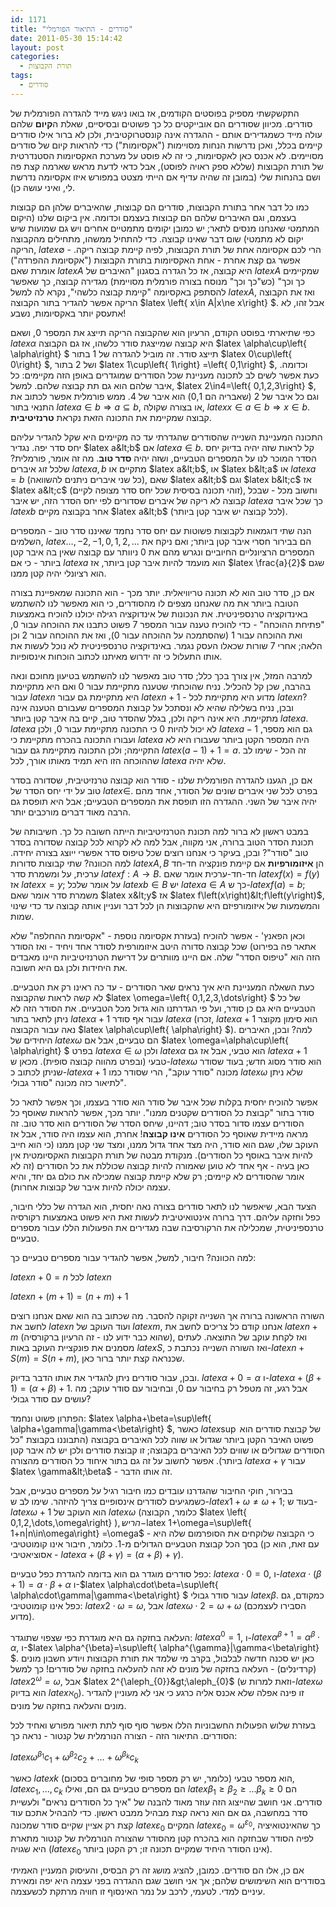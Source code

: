 ```yaml
---
id: 1171
title: "סודרים - התיאור הפורמלי"
date: 2011-05-30 15:14:42
layout: post
categories: 
  - תורת הקבוצות
tags: 
  - סודרים
---
```

התקשקשתי מספיק בפוסטים הקודמים, אז בואו ניגש מייד להגדרה הפורמלית של סודרים. מכיוון שסודרים הם אובייקטים כל כך פשוטים ובסיסיים, שאלת ה<strong>קיום</strong> שלהם עולה מייד כשמגדירים אותם - ההגדרה אינה קונסטרוקטיבית, ולכן לא ברור אילו סודרים קיימים בכלל, ואכן נדרשות הנחות מסויימות ("אקסיומות") כדי להראות קיום של סודרים מסויימים. לא אכנס כאן לאקסיומות, כי זה לא פוסט על מערכת האקסיומות הסטנדרטית של תורת הקבוצות (שללא ספק ראויה לפוסט), אבל כדאי לדעת מראש שארמה קצת פה ושם בהנחות שלי (במובן זה שהיה עדיף אם הייתי מצטט במפורש איזו אקסיומה נדרשת לי, ואיני עושה כן).

כמו כל דבר אחר בתורת הקבוצות, סודרים הם קבוצות, שהאיברים שלהן הם קבוצות בעצמם, וגם האיברים שלהם הם קבוצות בעצמם וכדומה. אין ביקום שלנו (היקום המתמטי שאנחנו מנסים לתאר; יש כמובן יקומים מתמטיים אחרים ויש גם שמועות שיש יקום לא מתמטי) שום דבר שאינו קבוצה. כדי להתחיל ממשהו, מתחילים מהקבוצה הריקה, $latex \emptyset$ - הרי לכם אקסיומה אחת של תורת הקבוצות, לפיה קיימת קבוצה ריקה. אפשר גם קצת אחרת - אחת האקסיומות בתורת הקבוצות ("אקסיומת ההפרדה") אומרת שאם $latex A$ היא קבוצה, אז כל הגדרה בסגנון "האיברים של $latex A$ שמקיימים כך וכך" (כש"כך וכך" מנוסח בצורה פורמלית מסויימת) מגדירה קבוצה, כך שאפשר להסתפק באקסיומה "קיימת קבוצה כלשהי", נקרא לה למשל $latex A$, ואז את הקבוצה הריקה אפשר להגדיר בתור הקבוצה $latex \left\{ x\in A|x\ne x\right\} $. אבל זהו, לא אתעסק יותר באקסיומות, נשבע!

כפי שתיארתי בפוסט הקודם, הרעיון הוא שהקבוצה הריקה תייצג את המספר 0, ושאם $latex \alpha$ היא קבוצה שמייצגת סודר כלשהו, אז גם הקבוצה $latex \alpha\cup\left\{ \alpha\right\} $ תייצג סודר. זה מוביל להגדרה של 1 בתור $latex 0\cup\left\{ 0\right\} $, ושל 2 בתור $latex 1\cup\left\{ 1\right\} =\left\{ 0,1\right\} $, וכדומה. כעת אפשר לשים לב לתכונה מעניינת שכל הסודרים שמוגדרים באופן הזה מקיימים: כל איבר שלהם הוא גם תת קבוצה שלהם. למשל, $latex 2\in4=\left\{ 0,1,2,3\right\} $, וגם כל איבר של 2 (שאבריה הם 0,1) הוא איבר של 4. ממש פורמלית אפשר לכתוב את התנאי בתור $latex a\in b\Rightarrow a\subseteq b$, או בצורה שקולה, $latex x\in a\in b\Rightarrow x\in b$. קבוצה שמקיימת את התכונה הזאת נקראת <strong>טרנזיטיבית</strong>.

התכונה המעניינת השנייה שהסודרים שהגדרתי עד כה מקיימים היא שקל להגדיר עליהם יחס סדר יפה. נגדיר $latex a&lt;b$ אם $latex a\in b$. קל לראות שזה יהיה בדיוק יחס הסדר המוכר לנו על המספרים הטבעיים, ושזה יהיה <strong>סדר טוב</strong>. מה זה אומר, פורמלית? שלכל זוג איברים $latex a,b$ מתקיים או $latex a&lt;b$, או $latex b&lt;a$ או $latex a=b$ (כל שני איברים ניתנים להשוואה), שאם $latex a&lt;b$ וגם $latex b&lt;c$ אז $latex a&lt;c$ (זוהי תכונה בסיסית שכל יחס סדר מצופה לקיים), וחשוב מכל - שבכל קבוצה לא ריקה של איברים שסדורים לפי יחס הסדר הזה, יש איבר $latex a$ כך שכל איבר $latex b$ אחר בקבוצה מקיים $latex a&lt;b$ (לכל קבוצה יש איבר קטן ביותר).

הנה שתי דוגמאות לקבוצות פשוטות עם יחס סדר נחמד שאיננו סדר טוב - המספרים השלמים, $latex \dots,-2,-1,0,1,2,\dots$ הם בבירור חסרי איבר קטן ביותר; ואם ניקח את המספרים הרציונליים החיוביים ונגרש מהם את 0 ניוותר עם קבוצה שאין בה איבר קטן ביותר - כי אם $latex a$ הוא מועמד להיות איבר קטן ביותר, אז $latex \frac{a}{2}$ שגם הוא רציונלי יהיה קטן ממנו.

אם כן, סדר טוב הוא לא תכונה טריוויאלית. יותר מכך - הוא התכונה שמאפיינת בצורה הטובה ביותר את מה שאנחנו מצפים לו מהסודרים, כי הוא מאפשר לנו להשתמש באינדוקציה טרנספיניטית. את הנכונות של אינדוקציה רגילה יכולנו להוכיח באמצעות "פתיחת ההוכחה" - כדי להוכיח טענה עבור המספר 7 פשוט כתבנו את ההוכחה עבור 0, ואת ההוכחה עבור 1 (שהסתמכה על ההוכחה עבור 0), ואז את ההוכחה עבור 2 וכן הלאה; אחרי 7 שורות שכאלו העסק נגמר. באינדוקציה טרנספיניטית לא נוכל לעשות את אותו התעלול כי זה ידרוש מאיתנו לכתוב הוכחות אינסופיות.

למרבה המזל, אין צורך בכך כלל; סדר טוב מאפשר לנו להשתמש בטיעון מחוכם ונאה בהרבה, שכן קל להכליל. נניח שהוכחתי שטענה מתקיימת עבור 0 ואם היא מתקיימת עבור $latex n$ היא מתקיימת גם עבור $latex n+1$ - מדוע היא מתקיימת לכל $latex n$? ובכן, נניח בשלילה שהיא לא ונסתכל על קבוצת המספרים שעבורם הטענה אינה מתקיימת. היא אינה ריקה ולכן, בגלל שהסדר טוב, קיים בה איבר קטן ביותר $latex a$. $latex a$ לא יכול להיות 0 כי התכונה מתקיימת עבור 0, ולכן $latex a-1$ גם הוא מספר, ועבורו התכונה בהכרח מתקיימת כי $latex a$ היה המספר הקטן ביותר שעבורו היא לא התקיימה; ולכן התכונה מתקיימת גם עבור $latex \left(a-1\right)+1=a$. זה הכל - שימו לב שההוכחה הזו היא תמיד מאותו אורך, לכל $latex a$ שלא יהיה.

אם כן, הגענו להגדרה הפורמלית שלנו - סודר הוא קבוצה טרנזיטיבית, שסדורה בסדר טוב על ידי יחס הסדר של $latex \in$. בפרט לכל שני איברים שונים של הסודר, אחד מהם יהיה איבר של השני. ההגדרה הזו תופסת את המספרים הטבעיים; אבל היא תופסת גם הרבה מאוד דברים מורכבים יותר.

במבט ראשון לא ברור למה תכונת הטרנזיטיביות הייתה חשובה כל כך. חשיבותה של תכונת הסדר הטוב ברורה, אני מקווה, אבל למה לא לקרוא לכל קבוצה שסדורה בסדר טוב "סודר"? ובכן, בעיקר כי אנחנו רוצים שכל טיפוס סדר אפשרי ייוצג בצורה יחידה. למה הכוונה? שתי קבוצות סדורות $latex A,B$ הן <strong>איזומורפיות</strong> אם קיימת פונקציה חד-חד ערכית, על ומשמרת סדר $latex f:A\to B$. חד-חד-ערכית אומר שאם $latex f\left(x\right)=f\left(y\right)$ אז $latex x=y$; על אומר שלכל $latex b\in B$ יש $latex a\in A$ כך ש-$latex f\left(a\right)=b$; משמרת סדר אומר שאם $latex x&lt;y$ אז $latex f\left(x\right)&lt;f\left(y\right)$, והמשמעות של איזומורפיזם היא שהקבוצות הן לכל דבר ועניין אותה קבוצה עד כדי שינוי שמות.

וכאן הפאנץ' - אפשר להוכיח (בעזרת אקסיומה נוספת - "אקסיומת ההחלפה" שלא אתאר פה בפירוט) שכל קבוצה סדורה היטב איזומורפית לסודר אחד ויחיד - ואז הסודר הזה הוא "טיפוס הסדר" שלה. אם היינו מוותרים על דרישת הטרנזיטיביות היינו מאבדים את היחידות ולכן גם היא חשובה.

כעת השאלה המעניינת היא איך נראים שאר הסודרים - עד כה ראינו רק את הטבעיים. לא קשה לראות שהקבוצה $latex \omega=\left\{ 0,1,2,3,\dots\right\} $ של כל הטבעיים היא גם כן סודר, ועל פי הגדרתנו הוא גדול מכל הטבעיים. את הסודר הזה לא ניתן לתאר בתור $latex \alpha+1$ עבור אף סודר $latex \alpha$ (זכרו, $latex \alpha+1$ הוא סימון מקוצר נאה עבור הקבוצה $latex \alpha\cup\left\{ \alpha\right\} $). למה? ובכן, האיברים היחידים של $latex \omega$ הם טבעיים, אבל אם $latex \omega=\alpha\cup\left\{ \alpha\right\} $ בפרט $latex \alpha\in\omega$ ולכן $latex \alpha$ הוא טבעי, אבל אז גם $latex \alpha+1$ טבעי (ובפרט מהווה קבוצה סופית). מכאן ש-$latex \omega$ הוא סודר מסוג חדש; בעוד שסודר שניתן לכתוב כ-$latex \alpha+1$ מכונה "סודר עוקב", הרי שסודר כמו $latex \omega$ שלא ניתן לתיאור כזה מכונה "סודר גבולי".

אפשר להוכיח יחסית בקלות שכל איבר של סודר הוא סודר בעצמו, וכך אפשר לתאר כל סודר בתור "קבוצת כל הסודרים שקטנים ממנו". יותר מכך, אפשר להראות שאוסף כל הסודרים עצמו סדור בסדר טוב; דהיינו, שיחס הסדר של הסודרים הוא סדר טוב. זה מראה מיידית שאוסף כל הסודרים <strong>אינו קבוצה</strong>! אחרת, הוא עצמו היה סודר, אבל אז העוקב שלו, שגם הוא סודר, היה מצד אחד גדול ממנו, ומצד שני קטן ממנו (כי הוא חייב להיות איבר באוסף כל הסודרים). מנקודת מבטה של תורת הקבוצות האקסיומטית אין כאן בעיה - אף אחד לא טוען שאמורה להיות קבוצה שכוללת את כל הסודרים (זה לא אומר שהסודרים לא קיימים; רק שלא קיימת קבוצה שמכילה את כולם גם יחד, והיא עצמה יכולה להיות איבר של קבוצות אחרות).

הצעד הבא, שיאפשר לנו לתאר סודרים בצורה נאה יחסית, הוא הגדרה של כללי חיבור, כפל וחזקה עליהם. דרך ברורה אינטואיטיבית לעשות זאת היא פשוט באמצעות רקורסיה טרנספיניטית, שמכלילה את הרקורסיבה שבה מגדירים את הפעולות הללו עבור מספרים טבעיים.

למה הכוונה? חיבור, למשל, אפשר להגדיר עבור מספרים טבעיים כך:

$latex n+0=n$ לכל $latex n$

$latex n+\left(m+1\right)=\left(n+m\right)+1$

השורה הראשונה ברורה אך השנייה זקוקה להסבר. מה שכתוב בה הוא שאם אנחנו רוצים לחשב את $latex n$ ועוד העוקב של $latex m$, אנחנו קודם כל צריכים לחשב את $latex n+m$ (שהוא כבר ידוע לנו - זה הרעיון ברקורסיה), ואז לקחת עוקב של התוצאה. לעתים מסמנים את פונקציית העוקב באות $latex S$, ואז השורה השנייה נכתבת כ-$latex n+S\left(m\right)=S\left(n+m\right)$, שכנראה קצת יותר ברור כאן.

ובכן, עבור סודרים ניתן להגדיר את אותו הדבר בדיוק. $latex \alpha+0=\alpha$ ו-$latex \alpha+\left(\beta+1\right)=\left(\alpha+\beta\right)+1$. אבל רגע, זה מטפל רק בחיבור עם 0, ובחיבור עם סודר עוקב; מה עושים עם סודר גבולי?

הפתרון פשוט ונחמד: $latex \alpha+\beta=\sup\left\{ \alpha+\gamma|\gamma&lt;\beta\right\} $, כאשר $latex \sup$ של קבוצת סודרים הוא פשוט האיבר הקטן ביותר שגדול או שווה לכל האיברים בקבוצה (התבוננו בקבוצת "כל הסודרים שגדולים או שווים לכל האיברים בקבוצה; זו קבוצת סודרים ולכן יש לה איבר קטן ביותר). אפשר לחשוב על זה גם בתור איחוד כל הסודרים מהצורה $latex \alpha+\gamma$ עבור $latex \gamma&lt;\beta$ - זה אותו הדבר.

בבירור, חוקי החיבור שהגדרנו עובדים כמו חיבור רגיל על מספרים טבעיים, אבל כשמגיעים לסודרים אינסופיים צריך להיזהר. שימו לב ש-$latex 1+\omega\ne\omega+1$; בעוד ש-$latex \omega+1$ הוא העוקב של $latex \omega$ (כלומר, הקבוצה $latex \left\{ 0,1,2,\dots,\omega\right\} $), הרי ש-$latex 1+\omega=\sup\left\{ 1+n|n\in\omega\right\} =\omega$ - כי הקבוצה שלוקחים את הסופרמום שלה היא בסך הכל קבוצת הטבעיים הגדולים מ-1. כלומר, חיבור אינו קומוטטיבי (עם זאת, הוא כן אסוציאטיבי - $latex \alpha+\left(\beta+\gamma\right)=\left(\alpha+\beta\right)+\gamma$).

כפל סודרים מוגדר גם הוא בדומה להגדרת כפל טבעיים: $latex \alpha\cdot0=0$, ו-$latex \alpha\cdot\left(\beta+1\right)=\alpha\cdot\beta+\alpha$ ו-$latex \alpha\cdot\beta=\sup\left\{ \alpha\cdot\gamma|\gamma&lt;\beta\right\} $ עבור סודר גבולי $latex \beta$. כמקודם, גם כפל אינו קומוטטיבי: $latex 2\cdot\omega=\omega$, אבל $latex \omega\cdot2=\omega+\omega$ (הסבירו לעצמכם מדוע).

העלאה בחזקה גם היא מוגדרת כפי שצפוי שתוגדר: $latex \alpha^{0}=1$, ו-$latex \alpha^{\beta+1}=\alpha^{\beta}\cdot\alpha$, ו-$latex \alpha^{\beta}=\sup\left\{ \alpha^{\gamma}|\gamma&lt;\beta\right\} $. כאן יש סכנה חדשה לבלבול, בקרב מי שלמד את תורת הקבוצות ויודע חשבון מונים (קרדינלים) - העלאה בחזקה של מונים לא זהה להעלאה בחזקה של סודרים! כך למשל $latex 2^{\omega}=\omega$, אבל $latex 2^{\aleph_{0}}&gt;\aleph_{0}$ (וזאת למרות ש-$latex \omega$ הוא בדיוק $latex \aleph_{0}$). זו פינה אפלה שלא אכנס אליה כרגע כי אני לא מעוניין להגדיר מונים והעלאה בחזקה של מונים.

בעזרת שלוש הפעולות החשבוניות הללו אפשר סוף סוף לתת תיאור מפורש ואחיד לכל הסודרים. התיאור הזה - הצורה הנורמלית של קנטור - נראה כך:

$latex \omega^{\beta_{1}}c_{1}+\omega^{\beta_{2}}c_{2}+\dots+\omega^{\beta_{k}}c_{k}$

כאשר $latex k$ הוא מספר טבעי (כלומר, יש רק מספר סופי של מחוברים בסכום), $latex c_{1},\dots,c_{k}$ הם מספרים טבעיים גם הם, ואילו $latex \beta_{1}\ge\beta_{2}\ge\dots\beta_{k}\ge0$ הם סודרים. אני חושב שהייצוג הזה עוזר מאוד להבנה של "איך כל הסודרים נראים" ולעשיית סדר במחשבה, גם אם הוא נראה קצת מבהיל ממבט ראשון. כדי להבהיל אתכם עוד קצת רק אציין שקיים סודר שמכונה $latex \varepsilon_{0}$ המקיים $latex \varepsilon_{0}=\omega^{\varepsilon_{0}}$, כך שהאינטואיציה לפיה הסודר שבחזקה הוא בהכרח קטן מהסודר שהצורה הנורמלית של קנטור מתארת היא שגויה ($latex \varepsilon_{0}$ אינו הסודר היחיד שמקיים תכונה זו; רק הקטן ביותר).

אם כן, אלו הם סודרים. כמובן, להציג מושג זה רק הבסיס, והעיסוק המעניין האמיתי בסודרים הוא השימושים שלהם; אך אני חושב שגם ההגדרה בפני עצמה היא יפה ומאירת עיניים למדי. לטעמי, לרכב על נמר האינסוף זו חוויה מרתקת לכשעצמה.
